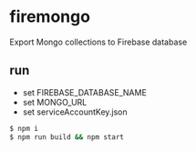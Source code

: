 # firemongo
Export Mongo collections to Firebase database

## run

- set FIREBASE_DATABASE_NAME
- set MONGO_URL
- set serviceAccountKey.json

```bash
$ npm i
$ npm run build && npm start
```
